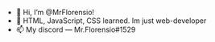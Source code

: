 - 👋 Hi, I’m @MrFlorensio!
- 🌱 HTML, JavaScript, CSS learned. Im just web-developer 
- 📫 My discord — Mr.Florensio#1529

<!---
MrFlorensio/MrFlorensio is a ✨ special ✨ repository because its `README.md` (this file) appears on your GitHub profile.
You can click the Preview link to take a look at your changes.
--->
